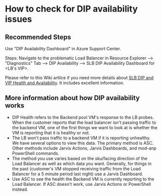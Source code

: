 <properties
	pageTitle="Check DIP Health"
	description="Check DIP Health"
	service="microsoft.network"
	resource="loadBalancers"
	authors="JRMayberry"
	ms.author="rimayber,mariliu"
	displayOrder=""
	selfHelpType="TSG_Content"
	supportTopicIds="32588977"
	resourceTags=""
	productPesIds=""
	cloudEnvironments="public, fairfax, usnat, ussec"
	articleId="d61f3158-322f-4a06-b323-c256a638607a"
	ownershipId="CloudNet_LoadBalancer"
/>

# How to check for DIP availability issues

## **Recommended Steps**

Use "DIP Availability Dashboard" in Azure Support Center. 

Steps: Navigate to the problematic Load Balancer in Resource Explorer --> "Diagnostics" Tab --> DIP Availability --> SLB DIP Availability Dashboard for <LB's VIP>.

Please refer to this Wiki artilce if you need more details about [SLB DIP and VIP Health and Availability](https://supportability.visualstudio.com/AzureNetworking/_wiki/wikis/Wiki/139169/SLB-DIP-and-VIP-Health-and-Availability). It includes excellent information.

## **More information about how DIP availability works**

* DIP Health refers to the Backend pool VM's response to the LB probes. When the customer reports that the load balancer isn't passing traffic to the backend VM, one of the first things we want to look at is whether the VM is reporting that it is healthy or not.
* The LB won't pass traffic to a backend VM if it is reporting unhealthy. We have several options to view this data. The primary method is ASC. Other methods include Jarvis Actions, Jarvis Dashboards, and mod-anp PowerShell commands.
* The method you use varies based on the sku/facing direction of the Load Balancer as well as which data you want. Generally, for things in the past (customer's VM stopped receiving traffic from the Load Balancer for a 5 minute period last night) use a Jarvis Dashboard.
* Use ASC to see the health the Backend VM is currently reporting to the Load Balancer. If ASC doesn't work, use Jarvis Actions or PowerShell instead.
